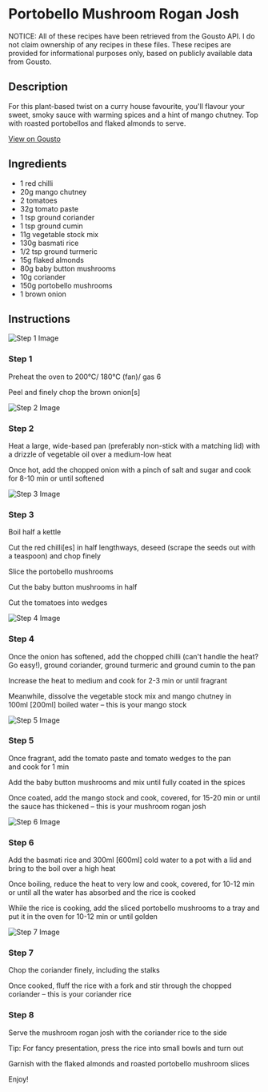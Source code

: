 # Portobello Mushroom Rogan Josh

NOTICE: All of these recipes have been retrieved from the Gousto API. I do not claim ownership of any recipes in these files. These recipes are provided for informational purposes only, based on publicly available data from Gousto.

## Description

For this plant-based twist on a curry house favourite, you'll flavour your sweet, smoky sauce with warming spices and a hint of mango chutney. Top with roasted portobellos and flaked almonds to serve. 

[View on Gousto](https://www.gousto.co.uk/recipes/cookbook/portobello-mushroom-rogan-josh)

## Ingredients

- 1 red chilli
- 20g mango chutney
- 2 tomatoes
- 32g tomato paste 
- 1 tsp ground coriander
- 1 tsp ground cumin
- 11g vegetable stock mix
- 130g basmati rice
- 1/2 tsp ground turmeric
- 15g flaked almonds
- 80g baby button mushrooms
- 10g coriander
- 150g portobello mushrooms
- 1 brown onion

## Instructions

![Step 1 Image](https://production-media.gousto.co.uk/cms/recipe-step-image/Step-1-1581675264572-x200.jpg)

### Step 1

Preheat the oven to 200°C/ 180°C (fan)/ gas 6

Peel and finely chop the brown onion<span class="text-danger">[s]</span>

![Step 2 Image](https://production-media.gousto.co.uk/cms/recipe-step-image/Step-2-1581675271377-x200.jpg)

### Step 2

Heat a large, wide-based pan (preferably non-stick with a matching lid) with a drizzle of vegetable oil over a medium-low heat

Once hot, add the chopped onion with a pinch of salt and sugar and cook for 8-10 min or until softened

![Step 3 Image](https://production-media.gousto.co.uk/cms/recipe-step-image/step-3-1581675278245-x200.jpg)

### Step 3

Boil half a kettle

Cut the red chilli<span class="text-danger">[es] </span>in half lengthways, deseed (scrape the seeds out with a teaspoon) and chop finely

Slice the portobello mushrooms

Cut the baby button mushrooms in half

Cut the tomatoes into wedges

![Step 4 Image](https://production-media.gousto.co.uk/cms/recipe-step-image/step-4-1581675285447-x200.jpg)

### Step 4

Once the onion has softened, add the chopped chilli (can't handle the heat? Go easy!), ground coriander, ground turmeric and ground cumin to the pan

Increase the heat to medium and cook for 2-3 min or until fragrant

Meanwhile, dissolve the vegetable stock mix and mango chutney in 100ml <span class="text-danger">[200ml] </span>boiled water – this is your mango stock

![Step 5 Image](https://production-media.gousto.co.uk/cms/recipe-step-image/step-5-1581675291532-x200.jpg)

### Step 5

Once fragrant, add the tomato paste and tomato wedges to the pan and cook for 1 min

Add the baby button mushrooms and mix until fully coated in the spices

Once coated, add the mango stock and cook, covered, for 15-20 min or until the sauce has thickened – this is your mushroom rogan josh

![Step 6 Image](https://production-media.gousto.co.uk/cms/recipe-step-image/step-6-1581675298288-x200.jpg)

### Step 6

Add the basmati rice and 300ml <span class="text-danger">[600ml] </span>cold water to a pot with a lid and bring to the boil over a high heat

Once boiling, reduce the heat to very low and cook, covered, for 10-12 min or until all the water has absorbed and the rice is cooked

While the rice is cooking, add the sliced portobello mushrooms to a tray and put it in the oven for 10-12 min or until golden

![Step 7 Image](https://production-media.gousto.co.uk/cms/recipe-step-image/step-7-1581675308558-x200.jpg)

### Step 7

Chop the coriander finely, including the stalks

Once cooked, fluff the rice with a fork and stir through the chopped coriander – this is your coriander rice

### Step 8

Serve the mushroom rogan josh with the coriander rice to the side

Tip: For fancy presentation, press the rice into small bowls and turn out

Garnish with the flaked almonds and roasted portobello mushroom slices

Enjoy!


